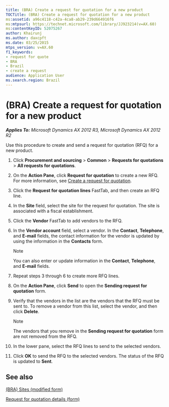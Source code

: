 ```yaml
---
title: (BRA) Create a request for quotation for a new product
TOCTitle: (BRA) Create a request for quotation for a new product
ms:assetid: a96c4118-c42a-4ca8-ab29-239d664916f6
ms:mtpsurl: https://technet.microsoft.com/library/JJ923214(v=AX.60)
ms:contentKeyID: 52075267
author: Khairunj
ms.author: daxcpft
ms.date: 03/25/2015
mtps_version: v=AX.60
f1_keywords:
- request for quote
- BRA
- Brazil
- create a request
audience: Application User
ms.search.region: Brazil
---
```


# (BRA) Create a request for quotation for a new product 


_**Applies To:** Microsoft Dynamics AX 2012 R3, Microsoft Dynamics AX 2012 R2_

Use this procedure to create and send a request for quotation (RFQ) for a new product.

1.  Click **Procurement and sourcing** \> **Common** \> **Requests for quotations** \> **All requests for quotations**.

2.  On the **Action Pane**, click **Request for quotation** to create a new RFQ. For more information, see [Create a request for quotation](create-a-request-for-quotation.md).

3.  Click the **Request for quotation lines** FastTab, and then create an RFQ line.

4.  In the **Site** field, select the site for the request for quotation. The site is associated with a fiscal establishment.

5.  Click the **Vendor** FastTab to add vendors to the RFQ.

6.  In the **Vendor account** field, select a vendor. In the **Contact**, **Telephone**, and **E-mail** fields, the contact information for the vendor is updated by using the information in the **Contacts** form.
    

    > [!NOTE]
    > <P>You can also enter or update information in the <STRONG>Contact</STRONG>, <STRONG>Telephone</STRONG>, and <STRONG>E-mail</STRONG> fields.</P>



7.  Repeat steps 3 through 6 to create more RFQ lines.

8.  On the **Action Pane**, click **Send** to open the **Sending request for quotation** form.

9.  Verify that the vendors in the list are the vendors that the RFQ must be sent to. To remove a vendor from this list, select the vendor, and then click **Delete**.
    

    > [!NOTE]
    > <P>The vendors that you remove in the <STRONG>Sending request for quotation</STRONG> form are not removed from the RFQ.</P>



10. In the lower pane, select the RFQ lines to send to the selected vendors.

11. Click **OK** to send the RFQ to the selected vendors. The status of the RFQ is updated to **Sent**.

## See also

[(BRA) Sites (modified form)](https://technet.microsoft.com/library/jj923394\(v=ax.60\))

[Request for quotation details (form)](https://technet.microsoft.com/library/hh209669\(v=ax.60\))

  


